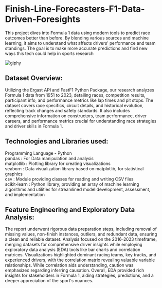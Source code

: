 # Finish-Line-Forecasters-F1-Data-Driven-Foresights
This project dives into Formula 1 data using modern tools to predict race outcomes better than before. By blending various sources and machine learning, it aims to understand what affects drivers' performance and team standings. The goal is to make more accurate predictions and find new ways this tech could help in sports research

![giphy](https://github.com/b-kashyap/Finish-Line-Forecasters-F1-Data-Driven-Foresights/assets/155677382/fee7f643-89a8-40ad-9673-4651bf621685)

## Dataset Overview:
Utilizing the Ergast API and FastF1 Python Package, our research analyzes Formula 1 data from 1951 to 2023, detailing races, competition results, participant info, and performance metrics like lap times and pit stops. The dataset covers race specifics, circuit details, and historical evolution, reflecting track changes and safety standards. It also includes comprehensive information on constructors, team performance, driver careers, and performance metrics crucial for understanding race strategies and driver skills in Formula 1.

## Technologies and Libraries used:
Programming Language - Python <br>
pandas : For Data manipulation and analysis <br>
matplotlib : Plotting library for creating visualizations <br>
seaborn : Data visualization library based on matplotlib, for statistical graphics <br>
csv : Module providing classes for reading and writing CSV files<br>
scikit-learn : Python library, providing an array of machine learning algorithms and utilities for streamlined model development, assessment, and implementation <br>

## Feature Engineering and Exploratory Data Analysis:
The report underwent rigorous data preparation steps, including removal of missing values, non-finish instances, outliers, and redundant data, ensuring a clean and reliable dataset. Analysis focused on the 2016-2023 timeframe, merging datasets for comprehensive driver insights while employing exploratory data analysis (EDA) tools like bar charts and correlation matrices. Visualizations highlighted dominant racing teams, key tracks, and experienced drivers, with the correlation matrix revealing valuable variable relationships. While correlation aids understanding, caution was emphasized regarding inferring causation. Overall, EDA provided rich insights for stakeholders in Formula 1, aiding strategies, predictions, and a deeper appreciation of the sport's nuances.
